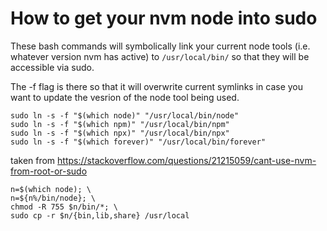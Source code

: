 # How to get your nvm node into sudo
These bash commands will symbolically link your current node tools (i.e. whatever version nvm has active) to `/usr/local/bin/` so that they will be accessible via sudo.

The -f flag is there so that it will overwrite current symlinks in case you want to update the vesrion of the node tool being used.
```
sudo ln -s -f "$(which node)" "/usr/local/bin/node"
sudo ln -s -f "$(which npm)" "/usr/local/bin/npm"
sudo ln -s -f "$(which npx)" "/usr/local/bin/npx"
sudo ln -s -f "$(which forever)" "/usr/local/bin/forever"
```

taken from https://stackoverflow.com/questions/21215059/cant-use-nvm-from-root-or-sudo
```
n=$(which node); \
n=${n%/bin/node}; \
chmod -R 755 $n/bin/*; \
sudo cp -r $n/{bin,lib,share} /usr/local
```
